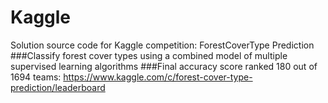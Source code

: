 # Kaggle
Solution source code for Kaggle competition: ForestCoverType Prediction
###Classify forest cover types using a combined model of multiple supervised learning algorithms
###Final accuracy score ranked 180 out of 1694 teams: https://www.kaggle.com/c/forest-cover-type-prediction/leaderboard
